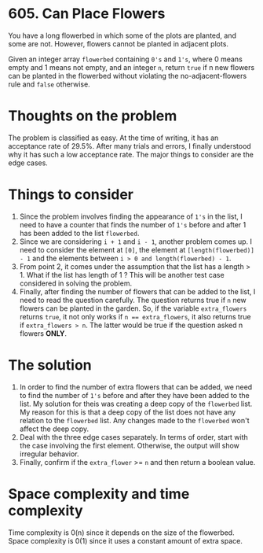 # 605. Can Place Flowers

You have a long flowerbed in which some of the plots are planted, and some are not. However, flowers cannot be planted in adjacent plots.

Given an integer array `flowerbed` containing `0's` and `1's`, where 0 means empty and 1 means not empty, and an integer `n`, return `true` if n new flowers can be planted in the flowerbed without violating the no-adjacent-flowers rule and `false` otherwise.

# Thoughts on the problem
The problem is classified as easy. At the time of writing, it has an acceptance rate of 29.5%. After many trials and errors, I
finally understood why it has such a low acceptance rate. The major things to consider are the edge cases.

# Things to consider
1. Since the problem involves finding the appearance of `1's` in the list, I need to have a counter that finds the number
of `1's` before and after 1 has been added to the list `flowerbed`.
2. Since we  are considering `i + 1` and `i - 1`, another problem comes up. I need to consider the element at `[0]`, the element at
`[length(flowerbed)] - 1` and the elements between  `i > 0 and length(flowerbed) - 1`.
3. From point 2, it comes under the assumption that the list has a length > 1. What if the list has length of 1 ? This will be
another test case considered in solving the problem.
4. Finally, after finding the number of flowers that can be added to the list, I need to read the question carefully.
The question returns true if `n` new flowers can be planted in the garden. So, if the variable `extra_flowers` returns
`true`, it not only works if `n == extra_flowers`, it also returns true if `extra_flowers > n`. The latter would be true
if the question asked n flowers **ONLY**.

# The solution
1. In order to find the number of extra flowers that can be added, we need to find the number of `1's` before and after they have
been added to the list. My solution for theis was creating a deep copy of the `flowerbed` list. My reason for this is that a deep copy
of the list does not have any relation to the `flowerbed` list. Any changes made to the `flowerbed` won't affect the deep copy.
2. Deal with the three edge cases separately. In terms of order, start with the case involving the first element. Otherwise, the output
will show irregular behavior.
3. Finally, confirm if the `extra_flower` >= `n` and then return a boolean value.

# Space complexity and time complexity
Time complexity is 0(n) since it depends on the size of the flowerbed.
Space complexity is 0(1) since it uses a constant amount of extra space.
